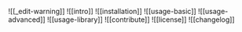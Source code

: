 ![[_edit-warning]]
![[intro]]
![[installation]]
![[usage-basic]]
![[usage-advanced]]
![[usage-library]]
![[contribute]]
![[license]]
![[changelog]]

